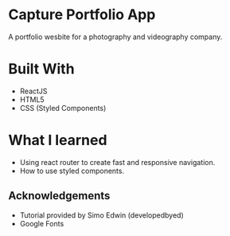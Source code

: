 # Capture Portfolio App

A portfolio wesbite for a photography and videography company.

# Built With

- ReactJS
- HTML5
- CSS (Styled Components)

# What I learned

- Using react router to create fast and responsive navigation.
- How to use styled components.

## Acknowledgements

- Tutorial provided by Simo Edwin (developedbyed)
- Google Fonts
